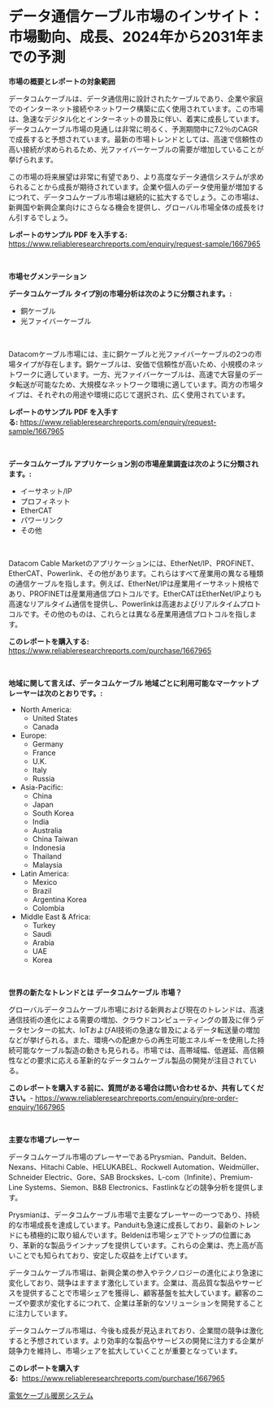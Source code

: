 <p><h1>データ通信ケーブル市場のインサイト：市場動向、成長、2024年から2031年までの予測</h1></p><p><strong>市場の概要とレポートの対象範囲</strong></p>
<p><p>データコムケーブルは、データ通信用に設計されたケーブルであり、企業や家庭でのインターネット接続やネットワーク構築に広く使用されています。この市場は、急速なデジタル化とインターネットの普及に伴い、着実に成長しています。データコムケーブル市場の見通しは非常に明るく、予測期間中に7.2％のCAGRで成長すると予想されています。最新の市場トレンドとしては、高速で信頼性の高い接続が求められるため、光ファイバーケーブルの需要が増加していることが挙げられます。</p><p>この市場の将来展望は非常に有望であり、より高度なデータ通信システムが求められることから成長が期待されています。企業や個人のデータ使用量が増加するにつれて、データコムケーブル市場は継続的に拡大するでしょう。この市場は、新興国や新興企業向けにさらなる機会を提供し、グローバル市場全体の成長をけん引するでしょう。</p></p>
<p><strong>レポートのサンプル PDF を入手する:</strong> <a href="https://www.reliableresearchreports.com/enquiry/request-sample/1667965">https://www.reliableresearchreports.com/enquiry/request-sample/1667965</a></p>
<p>&nbsp;</p>
<p><strong>市場セグメンテーション</strong></p>
<p><strong>データコムケーブル タイプ別の市場分析は次のように分類されます。:</strong></p>
<p><ul><li>銅ケーブル</li><li>光ファイバーケーブル</li></ul></p>
<p>&nbsp;</p>
<p><p>Datacomケーブル市場には、主に銅ケーブルと光ファイバーケーブルの2つの市場タイプが存在します。銅ケーブルは、安価で信頼性が高いため、小規模のネットワークに適しています。一方、光ファイバーケーブルは、高速で大容量のデータ転送が可能なため、大規模なネットワーク環境に適しています。両方の市場タイプは、それぞれの用途や環境に応じて選択され、広く使用されています。</p></p>
<p><strong>レポートのサンプル PDF を入手する:</strong>&nbsp;<a href="https://www.reliableresearchreports.com/enquiry/request-sample/1667965">https://www.reliableresearchreports.com/enquiry/request-sample/1667965</a></p>
<p>&nbsp;</p>
<p><strong> データコムケーブル アプリケーション別の市場産業調査は次のように分類されます。:</strong></p>
<p><ul><li>イーサネット/IP</li><li>プロフィネット</li><li>EtherCAT</li><li>パワーリンク</li><li>その他</li></ul></p>
<p>&nbsp;</p>
<p><p>Datacom Cable Marketのアプリケーションには、EtherNet/IP、PROFINET、EtherCAT、Powerlink、その他があります。これらはすべて産業用の異なる種類の通信ケーブルを指します。例えば、EtherNet/IPは産業用イーサネット規格であり、PROFINETは産業用通信プロトコルです。EtherCATはEtherNet/IPよりも高速なリアルタイム通信を提供し、Powerlinkは高速およびリアルタイムプロトコルです。その他のものは、これらとは異なる産業用通信プロトコルを指します。</p></p>
<p><strong>このレポートを購入する:</strong>&nbsp; <a href="https://www.reliableresearchreports.com/purchase/1667965">https://www.reliableresearchreports.com/purchase/1667965</a></p>
<p>&nbsp;</p>
<p><strong>地域に関して言えば、データコムケーブル 地域ごとに利用可能なマーケットプレーヤーは次のとおりです。:</strong></p>
<p><ul>
    <li>
        North America:
        <ul>
            <li>United States</li>
            <li>Canada</li>
        </ul>
    </li>
    <li>
        Europe:
        <ul>
            <li>Germany</li>
            <li>France</li>
            <li>U.K.</li>
            <li>Italy</li>
            <li>Russia</li>
        </ul>
    </li>
    <li>
        Asia-Pacific:
        <ul>
            <li>China</li>
            <li>Japan</li>
            <li>South Korea</li>
            <li>India</li>
            <li>Australia</li>
            <li>China Taiwan</li>
            <li>Indonesia</li>
            <li>Thailand</li>
            <li>Malaysia</li>
        </ul>
    </li>
    <li>
        Latin America:
        <ul>
            <li>Mexico</li>
            <li>Brazil</li>
            <li>Argentina Korea</li>
            <li>Colombia</li>
        </ul>
    </li>
    <li>
        Middle East & Africa:
        <ul>
            <li>Turkey</li>
            <li>Saudi</li>
            <li>Arabia</li>
            <li>UAE</li>
            <li>Korea</li>
        </ul>
    </li>
    </ul></p>
<p>&nbsp;</p>
<p><strong>世界の新たなトレンドとは データコムケーブル 市場？</strong></p>
<p><p>グローバルデータコムケーブル市場における新興および現在のトレンドは、高速通信技術の進化による需要の増加、クラウドコンピューティングの普及に伴うデータセンターの拡大、IoTおよびAI技術の急速な普及によるデータ転送量の増加などが挙げられる。また、環境への配慮からの再生可能エネルギーを使用した持続可能なケーブル製造の動きも見られる。市場では、高帯域幅、低遅延、高信頼性などの要求に応える革新的なデータコムケーブル製品の開発が注目されている。</p></p>
<p><strong>このレポートを購入する前に、質問がある場合は問い合わせるか、共有してください。</strong>- <a href="https://www.reliableresearchreports.com/enquiry/pre-order-enquiry/1667965">https://www.reliableresearchreports.com/enquiry/pre-order-enquiry/1667965</a></p>
<p>&nbsp;</p>
<p><strong>主要な市場プレーヤー</strong></p>
<p><p>データコムケーブル市場のプレーヤーであるPrysmian、Panduit、Belden、Nexans、Hitachi Cable、HELUKABEL、Rockwell Automation、Weidmüller、Schneider Electric、Gore、SAB Brockskes、L-com（Infinite）、Premium-Line Systems、Siemon、B&B Electronics、Fastlinkなどの競争分析を提供します。</p><p>Prysmianは、データコムケーブル市場で主要なプレーヤーの一つであり、持続的な市場成長を達成しています。Panduitも急速に成長しており、最新のトレンドにも積極的に取り組んでいます。Beldenは市場シェアでトップの位置にあり、革新的な製品ラインナップを提供しています。これらの企業は、売上高が高いことでも知られており、安定した収益を上げています。</p><p>データコムケーブル市場は、新興企業の参入やテクノロジーの進化により急速に変化しており、競争はますます激化しています。企業は、高品質な製品やサービスを提供することで市場シェアを獲得し、顧客基盤を拡大しています。顧客のニーズや要求が変化するにつれて、企業は革新的なソリューションを開発することに注力しています。</p><p>データコムケーブル市場は、今後も成長が見込まれており、企業間の競争は激化すると予想されています。より効率的な製品やサービスの開発に注力する企業が競争力を維持し、市場シェアを拡大していくことが重要となっています。</p></p>
<p><strong>このレポートを購入する:</strong>&nbsp;&nbsp;<a href="https://www.reliableresearchreports.com/purchase/1667965">https://www.reliableresearchreports.com/purchase/1667965</a></p>
<p><p><a href="https://github.com/Sophiaard2003/Market-Research-Report-List-1/blob/main/503407315193.md">電気ケーブル暖房システム</a></p></p>